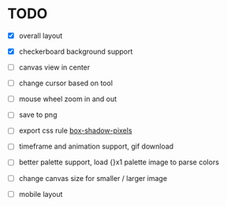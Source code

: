 # TODO

- [x] overall layout
- [x] checkerboard background support

- [ ] canvas view in center
- [ ] change cursor based on tool

- [ ] mouse wheel zoom in and out
- [ ] save to png
- [ ] export css rule [box-shadow-pixels](https://www.npmjs.com/package/box-shadow-pixels)
- [ ] timeframe and animation support, gif download
- [ ] better palette support, load {}x1 palette image to parse colors
- [ ] change canvas size for smaller / larger image

- [ ] mobile layout